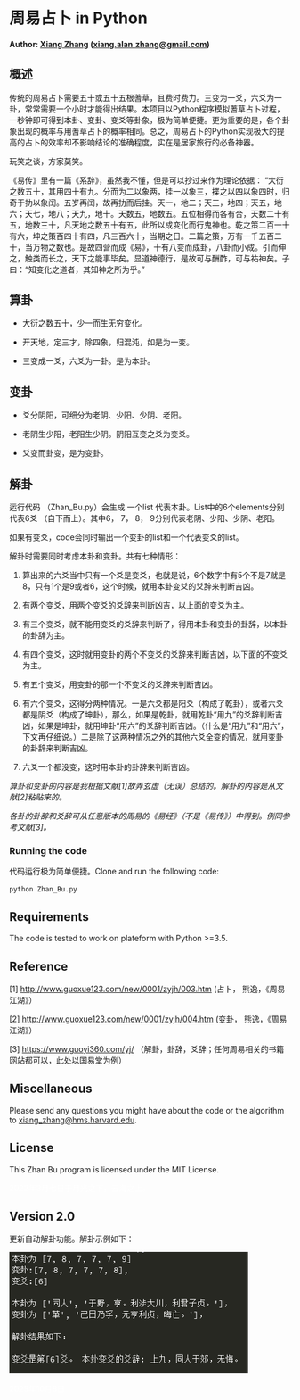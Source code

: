 # 周易占卜 in Python


#### Author: [Xiang Zhang](http://xiangzhang.info/) (xiang.alan.zhang@gmail.com)

## 概述
传统的周易占卜需要五十或五十五根蓍草，且费时费力。三变为一爻，六爻为一卦，常常需要一个小时才能得出结果。本项目以Python程序模拟蓍草占卜过程，一秒钟即可得到本卦、变卦、变爻等卦象，极为简单便捷。更为重要的是，各个卦象出现的概率与用蓍草占卜的概率相同。总之，周易占卜的Python实现极大的提高的占卜的效率却不影响结论的准确程度，实在是居家旅行的必备神器。

玩笑之谈，方家莫笑。

《易传》里有一篇《系辞》，虽然我不懂，但是可以抄过来作为理论依据：
“大衍之数五十，其用四十有九。分而为二以象两，挂一以象三，揲之以四以象四时，归奇于扐以象闰。五岁再闰，故再扐而后挂。天一，地二；天三，地四；天五，地六；天七，地八；天九，地十。天数五，地数五。五位相得而各有合，天数二十有五，地数三十，凡天地之数五十有五，此所以成变化而行鬼神也。乾之策二百一十有六，坤之策百四十有四，凡三百六十，当期之日。二篇之策，万有一千五百二十，当万物之数也。是故四营而成《易》，十有八变而成卦，八卦而小成。引而伸之，触类而长之，天下之能事毕矣。显道神德行，是故可与酬酢，可与祐神矣。子曰：“知变化之道者，其知神之所为乎。”


## 算卦
- 大衍之数五十，少一而生无穷变化。

- 开天地，定三才，除四象，归混沌，如是为一变。

- 三变成一爻，六爻为一卦。是为本卦。

## 变卦

- 爻分阴阳，可细分为老阴、少阳、少阴、老阳。

- 老阴生少阳，老阳生少阴。阴阳互变之爻为变爻。

- 爻变而卦变，是为变卦。 

## 解卦

运行代码 （Zhan_Bu.py）会生成 一个list 代表本卦。List中的6个elements分别代表6爻 （自下而上）。其中6， 7， 8， 9分别代表老阴、少阳、少阴、老阳。

如果有变爻，code会同时输出一个变卦的list和一个代表变爻的list。

解卦时需要同时考虑本卦和变卦。共有七种情形：
1. 算出来的六爻当中只有一个爻是变爻，也就是说，6个数字中有5个不是7就是8，只有1个是9或者6，这个时候，就用本卦变爻的爻辞来判断吉凶。

2. 有两个变爻，用两个变爻的爻辞来判断凶吉，以上面的变爻为主。

3. 有三个变爻，就不能用变爻的爻辞来判断了，得用本卦和变卦的卦辞，以本卦的卦辞为主。

4. 有四个变爻，这时就用变卦的两个不变爻的爻辞来判断吉凶，以下面的不变爻为主。

5. 有五个变爻，用变卦的那一个不变爻的爻辞来判断吉凶。

6. 有六个变爻，这得分两种情况。一是六爻都是阳爻（构成了乾卦），或者六爻都是阴爻（构成了坤卦），那么，如果是乾卦，就用乾卦“用九”的爻辞判断吉凶，如果是坤卦，就用坤卦“用六”的爻辞判断吉凶。（什么是“用九”和“用六”，下文再仔细说。）二是除了这两种情况之外的其他六爻全变的情况，就用变卦的卦辞来判断吉凶。

7. 六爻一个都没变，这时用本卦的卦辞来判断吉凶。


*算卦和变卦的内容是我根据文献[1]故弄玄虚（无误）总结的。解卦的内容是从文献[2]粘贴来的。*

*各卦的卦辞和爻辞可从任意版本的周易的《易经》（不是《易传》）中得到。例同参考文献[3]。*

### Running the code

代码运行极为简单便捷。Clone and run the following code:
```
python Zhan_Bu.py
```


## Requirements 

The code is tested to work on plateform with Python >=3.5. 
  
## Reference

[1] http://www.guoxue123.com/new/0001/zyjh/003.htm (占卜， 熊逸，《周易江湖》）

[2] http://www.guoxue123.com/new/0001/zyjh/004.htm (变卦， 熊逸，《周易江湖》）

[3] https://www.guoyi360.com/yj/ （解卦，卦辞，爻辞；任何周易相关的书籍网站都可以，此处以国易堂为例）
  
## Miscellaneous

Please send any questions you might have about the code or the algorithm to <xiang_zhang@hms.harvard.edu>.

## License

This Zhan Bu program is licensed under the MIT License.

<font color=#ffffff>2022年3月七日于月光之下，云海之上。</font>

## Version 2.0

更新自动解卦功能。解卦示例如下：

![解卦示例: 同人之革。 上九，同人于郊，无悔。](Python解卦示例.png)

<font color=#ffffff>2023年10月8日</font>
